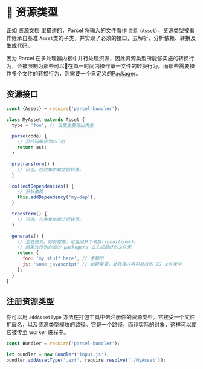 # 📝 资源类型

正如 [资源文档](assets.html) 里描述的，Parcel 将输入的文件看作 `资源（Asset）`。资源类型被看作继承自基准 `Asset`类的子类，并实现了必须的接口，去解析、分析依赖、转换及生成代码。

因为 Parcel 在多处理器内核中并行处理资源，因此资源类型所能够实施的转换行为，会被限制为那些可以在单一时间内操作单一文件的转换行为。而那些需要操作多个文件的转换行为，则需要一个自定义的[Packager](packagers.html)。

## 资源接口

```javascript
const {Asset} = require('parcel-bundler');

class MyAsset extends Asset {
  type = 'foo'; // 设置主要输出类型

  parse(code) {
    // 将代码解析为AST树
    return ast;
  }

  pretransform() {
    // 可选。在收集依赖之前转换。
  }

  collectDependencies() {
    // 分析依赖
    this.addDependency('my-dep');
  }

  transform() {
    // 可选。在收集依赖之后转换。
  }

  generate() {
    // 生成做对。如有需要，可返回多个转换(renditions)。
    // 结果会传到合适的 packagers 去生成最终的文件束
    return {
      foo: 'my stuff here', // 主输出
      js: 'some javascript' // 如若需要，此转换内容可被放到 JS 文件束中
    };
  }
}
```

## 注册资源类型

你可以用 `addAssetType` 方法在打包工具中去注册你的资源类型。它接受一个文件扩展名，以及资源类型模块的路径。它是一个路径，而非实际的对象，这样可以使它被传至 worker 进程中。

```javascript
const Bundler = require('parcel-bundler');

let bundler = new Bundler('input.js');
bundler.addAssetType('.ext', require.resolve('./MyAsset'));
```
